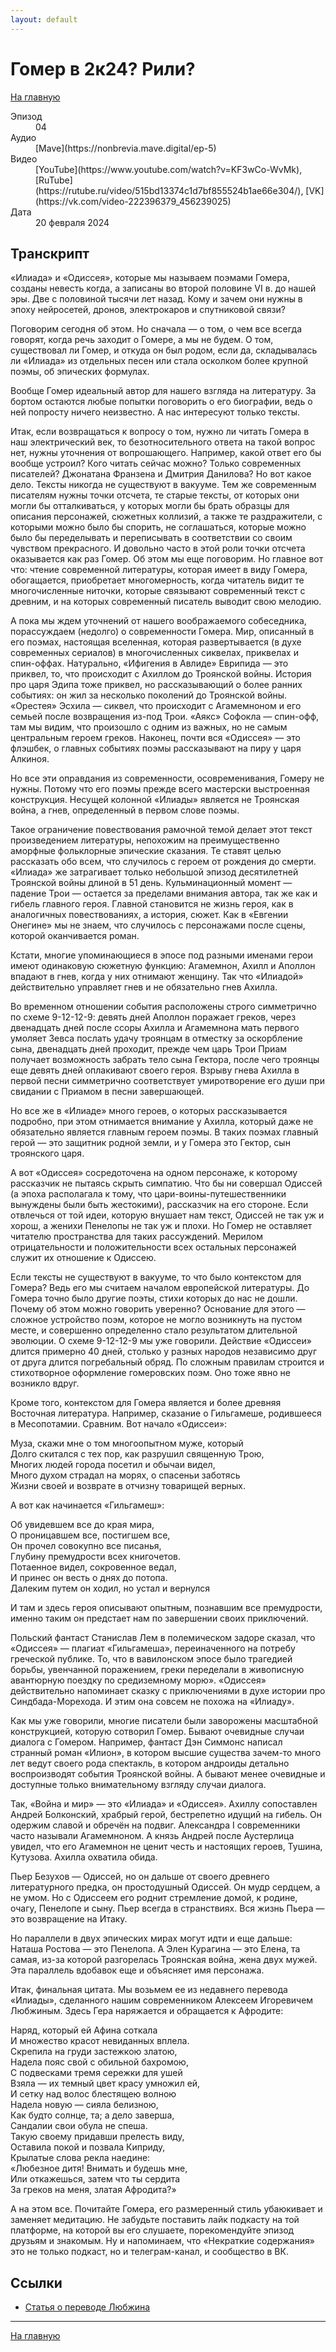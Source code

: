 ```yaml
---
layout: default
---
```


# Гомер в 2к24? Рили?

[На главную](./index.html)

<dl>
<dt>Эпизод</dt>
<dd>04</dd>
<dt>Аудио</dt>
<dd>[Mave](https://nonbrevia.mave.digital/ep-5)</dd>
<dt>Видео</dt>
<dd>[YouTube](https://www.youtube.com/watch?v=KF3wCo-WvMk), [RuTube](https://rutube.ru/video/515bd13374c1d7bf855524b1ae66e304/), [VK](https://vk.com/video-222396379_456239025)</dd>
<dt>Дата</dt>
<dd>20 февраля 2024</dd>
</dl>

## Транскрипт

«Илиада» и «Одиссея», которые мы называем поэмами Гомера, созданы невесть когда, а записаны во второй половине VI в. до нашей эры. Две с половиной тысячи лет назад. Кому и зачем они нужны в эпоху нейросетей, дронов, электрокаров и спутниковой связи?

Поговорим сегодня об этом. Но сначала — о том, о чем все всегда говорят, когда речь заходит о Гомере, а мы не будем. О том, существовал ли Гомер, и откуда он был родом, если да, складывалась ли «Илиада» из отдельных песен или стала осколком более крупной поэмы, об эпических формулах.

Вообще Гомер идеальный автор для нашего взгляда на литературу. За бортом остаются любые попытки поговорить о его биографии, ведь о ней попросту ничего неизвестно. А нас интересуют только тексты. 

Итак, если возвращаться к вопросу о том, нужно ли читать Гомера в наш электрический век, то безотносительного ответа на такой вопрос нет, нужны уточнения от вопрошающего. Например, какой ответ его бы вообще устроил? Кого читать сейчас можно? Только современных писателей? Джонатана Франзена и Дмитрия Данилова? Но вот какое дело. Тексты никогда не существуют в вакууме. Тем же современным писателям нужны точки отсчета, те старые тексты, от которых они могли бы отталкиваться, у которых могли бы брать образцы для описания персонажей, сюжетных коллизий, а также те раздражители, с которыми можно было бы спорить, не соглашаться, которые можно было бы переделывать и переписывать в соответствии со своим чувством прекрасного. И довольно часто в этой роли точки отсчета оказывается как раз Гомер. Об этом мы еще поговорим. Но главное вот что: чтение современной литературы, которая имеет в виду Гомера, обогащается, приобретает многомерность, когда читатель видит те многочисленные ниточки, которые связывают современный текст с древним, и на которых современный писатель выводит свою мелодию.

А пока мы ждем уточнений от нашего воображаемого собеседника, порассуждаем (недолго) о современности Гомера. Мир, описанный в его поэмах, настоящая вселенная, которая развертывается (в духе современных сериалов) в многочисленных сиквелах, приквелах и спин-оффах. Натурально, «Ифигения в Авлиде» Еврипида — это приквел, то, что происходит с Ахиллом до Троянской войны. История про царя Эдипа тоже приквел, но рассказывающий о более ранних событиях: он жил за несколько поколений до Троянской войны. «Орестея» Эсхила — сиквел, что происходит с Агамемноном и его семьей после возвращения из-под Трои. «Аякс» Софокла — спин-офф, там мы видим, что произошло с одним из важных, но не самым центральным героем греков. Наконец, почти вся «Одиссея» — это флэшбек, о главных событиях поэмы рассказывают на пиру у царя Алкиноя. 

Но все эти оправдания из современности, осовременивания, Гомеру не нужны. Потому что его поэмы прежде всего мастерски выстроенная конструкция. Несущей колонной «Илиады» является не Троянская война, а гнев, определенный в первом слове поэмы. 

Такое ограничение повествования рамочной темой делает этот текст произведением литературы, непохожим на преимущественно аморфные фольклорные эпические сказания. Те ставят целью рассказать обо всем, что случилось с героем от рождения до смерти. «Илиада» же затрагивает только небольшой эпизод десятилетней Троянской войны длиной в 51 день. Кульминационный момент — падение Трои — остается за пределами внимания автора, так же как и гибель главного героя. Главной становится не жизнь героя, как в аналогичных повествованиях, а история, сюжет. Как в «Евгении Онегине» мы не знаем, что случилось с персонажами после сцены, которой оканчивается роман. 

Кстати, многие упоминающиеся в эпосе под разными именами герои имеют одинаковую сюжетную функцию: Агамемнон, Ахилл и Аполлон впадают в гнев, когда у них отнимают женщину. Так что «Илиадой» действительно управляет гнев и не обязательно гнев Ахилла.

Во временном отношении события расположены строго симметрично по схеме 9-12-12-9: девять дней Аполлон поражает греков, через двенадцать дней после ссоры Ахилла и Агамемнона мать первого умоляет Зевса послать удачу троянцам в отместку за оскорбление сына, двенадцать дней проходит, прежде чем царь Трои Приам получает возможность забрать тело сына Гектора, после чего троянцы еще девять дней оплакивают своего героя. Взрыву гнева Ахилла в первой песни симметрично соответствует умиротворение его души при свидании с Приамом в песни завершающей. 

Но все же в «Илиаде» много героев, о которых рассказывается подробно, при этом отнимается внимание у Ахилла, который даже не обязательно является главным героем поэмы. В таких поэмах главный герой — это защитник родной земли, и у Гомера это Гектор, сын троянского царя. 

А вот «Одиссея» сосредоточена на одном персонаже, к которому рассказчик не пытаясь скрыть симпатию. Что бы ни совершал Одиссей (а эпоха располагала к тому, что цари-воины-путешественники вынуждены были быть жестокими), рассказчик на его стороне. Если отвлечься от той идеи, которую внушает нам текст, Одиссей не так уж и хорош, а женихи Пенелопы не так уж и плохи. Но Гомер не оставляет читателю пространства для таких рассуждений. Мерилом отрицательности и положительности всех остальных персонажей служит их отношение к Одиссею.

Если тексты не существуют в вакууме, то что было контекстом для Гомера? Ведь его мы считаем началом европейской литературы. До Гомера точно было другие поэты, стихи которых до нас не дошли. Почему об этом можно говорить уверенно? Основание для этого — сложное устройство поэм, которое не могло возникнуть на пустом месте, и совершенно определенно стало результатом длительной эволюции. О схеме  9-12-12-9 мы уже говорили. Действие «Одиссеи» длится примерно 40 дней, столько у разных народов независимо друг от друга длится погребальный обряд. По сложным правилам строится и стихотворное оформление гомеровских поэм. Оно тоже явно не возникло вдруг.

Кроме того, контекстом для Гомера является и более древняя Восточная литература. Например, сказание о Гильгамеше, родившееся в Месопотамии. Сравним. Вот начало «Одиссеи»:

Муза, скажи мне о том многоопытном муже, который<br/>
Долго скитался с тех пор, как разрушил священную Трою,<br/>
Многих людей города посетил и обычаи видел,<br/>
Много духом страдал на морях, о спасеньи заботясь<br/>
Жизни своей и возврате в отчизну товарищей верных.

А вот как начинается «Гильгамеш»:

Об увидевшем все до края мира,<br/>
О проницавшем все, постигшем все,<br/>
Он прочел совокупно все писанья,<br/>
Глубину премудрости всех книгочетов.<br/>
Потаенное видел, сокровенное ведал,<br/>
И принес он весть о днях до потопа.<br/>
Далеким путем он ходил, но устал и вернулся

И там и здесь героя описывают опытным, познавшим все премудрости, именно таким он предстает нам по завершении своих приключений.

Польский фантаст Станислав Лем в полемическом задоре сказал, что «Одиссея» — плагиат «Гильгамеша», переиначенного на потребу греческой публике. То, что в вавилонском эпосе было трагедией борьбы, увенчанной поражением, греки переделали в живописную авантюрную поездку по средиземному морю». «Одиссея» действительно напоминает сказку с приключениями в духе истории про Синдбада-Морехода. И этим она совсем не похожа на «Илиаду». 

Как мы уже говорили, многие писатели были заворожены масштабной конструкцией, которую сотворил Гомер. Бывают очевидные случаи диалога с Гомером. Например, фантаст Дэн Симмонс написал странный роман «Илион», в котором высшие существа зачем-то много лет ведут своего рода спектакль, в котором андроиды детально воспроизводят события Троянской войны. А бывают менее очевидные и доступные только внимательному взгляду случаи диалога. 

Так, «Война и мир» — это «Илиада» и «Одиссея». Ахиллу сопоставлен Андрей Болконский, храбрый герой, бестрепетно идущий на гибель. Он одержим славой и обречён на подвиг. Александра I современники часто называли Агамемноном. А князь Андрей после Аустерлица увидел, что его Агамемнон не ценит честь и настоящих героев, Тушина, Кутузова. Ахилла охватила обида. 

Пьер Безухов — Одиссей, но он дальше от своего древнего литературного предка, он простодушный Одиссей. Он мудр сердцем, а не умом. Но с Одиссеем его роднит стремление домой, к родине, очагу, Пенелопе и сыну. Пьер всегда в странствиях. Вся жизнь Пьера — это возвращение на Итаку. 

Но параллели в двух эпических мирах могут идти и еще дальше: Наташа Ростова — это Пенелопа. А Элен Курагина — это Елена, та самая, из-за которой разгорелась Троянская война, жена двух мужей. Эта параллель вдобавок еще и объясняет имя персонажа. 

Итак, финальная цитата. Мы возьмем ее из недавнего перевода «Илиады», сделанного нашим современником Алексеем Игоревичем Любжиным. Здесь Гера наряжается и обращается к Афродите:

Наряд, который ей Афина соткала<br/>
И множество красот невиданных вплела.<br/>
Скрепила на груди застежкою златою,<br/>
Надела пояс свой с обильной бахромою,<br/>
С подвесками тремя сережки для ушей<br/>
Взяла — их темный цвет красу умножил ей,<br/>
И сетку над волос блестящею волною<br/>
Надела новую — сияла белизною,<br/>
Как будто солнце, та; а дело заверша,<br/>
Сандалии свои обула не спеша.<br/>
Такую своему придавши прелесть виду,<br/>
Оставила покой и позвала Киприду,<br/>
Крылатые слова рекла наедине:<br/>
«Любезное дитя! Внимать и будешь мне,<br/>
Или откажешься, затем что ты сердита<br/>
За греков на меня, златая Афродита?»

А на этом все. Почитайте Гомера, его размеренный стиль убаюкивает и заменяет медитацию. Не забудьте поставить лайк подкасту на той платформе, на которой вы его слушаете, порекомендуйте эпизод друзьям и знакомым. Ну и напоминаем, что «Некраткие содержания» это не только подкаст, но и телеграм-канал, и сообщество в ВК.


## Ссылки

* [Статья о переводе Любжина](http://nevmenandr.net/personalia/aristeas.pdf)


------

[На главную](./index.html)
